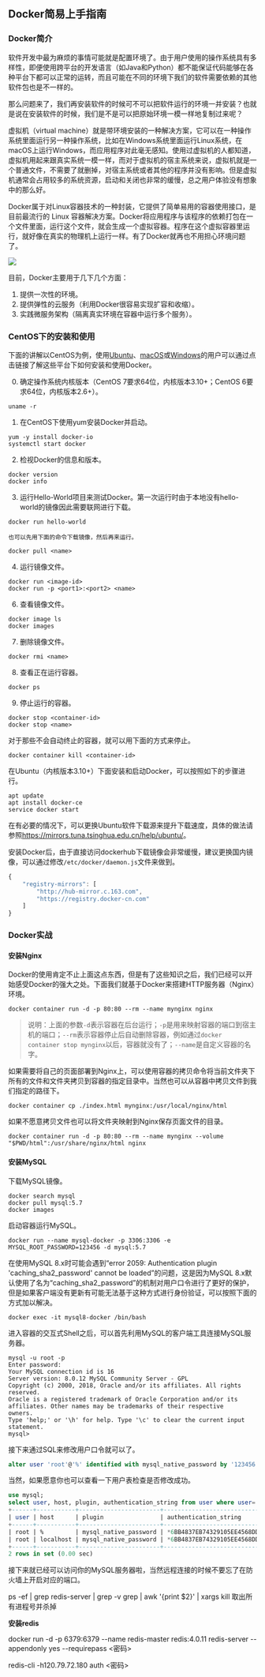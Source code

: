 ## Docker简易上手指南

### Docker简介

软件开发中最为麻烦的事情可能就是配置环境了。由于用户使用的操作系统具有多样性，即便使用跨平台的开发语言（如Java和Python）都不能保证代码能够在各种平台下都可以正常的运转，而且可能在不同的环境下我们的软件需要依赖的其他软件包也是不一样的。

那么问题来了，我们再安装软件的时候可不可以把软件运行的环境一并安装？也就是说在安装软件的时候，我们是不是可以把原始环境一模一样地复制过来呢？

虚拟机（virtual machine）就是带环境安装的一种解决方案，它可以在一种操作系统里面运行另一种操作系统，比如在Windows系统里面运行Linux系统，在macOS上运行Windows，而应用程序对此毫无感知。使用过虚拟机的人都知道，虚拟机用起来跟真实系统一模一样，而对于虚拟机的宿主系统来说，虚拟机就是一个普通文件，不需要了就删掉，对宿主系统或者其他的程序并没有影响。但是虚拟机通常会占用较多的系统资源，启动和关闭也非常的缓慢，总之用户体验没有想象中的那么好。

Docker属于对Linux容器技术的一种封装，它提供了简单易用的容器使用接口，是目前最流行的 Linux 容器解决方案。Docker将应用程序与该程序的依赖打包在一个文件里面，运行这个文件，就会生成一个虚拟容器。程序在这个虚拟容器里运行，就好像在真实的物理机上运行一样。有了Docker就再也不用担心环境问题了。

![](./res/docker_vs_vm.png)

目前，Docker主要用于几下几个方面：

1. 提供一次性的环境。
2. 提供弹性的云服务（利用Docker很容易实现扩容和收缩）。
3. 实践微服务架构（隔离真实环境在容器中运行多个服务）。

### CentOS下的安装和使用

下面的讲解以CentOS为例，使用[Ubuntu](https://docs.docker.com/install/linux/docker-ce/ubuntu/)、[macOS](https://docs.docker.com/docker-for-mac/install/)或[Windows](https://docs.docker.com/docker-for-windows/install/)的用户可以通过点击链接了解这些平台下如何安装和使用Docker。

0. 确定操作系统内核版本（CentOS 7要求64位，内核版本3.10+；CentOS 6要求64位，内核版本2.6+）。

```Shell
uname -r
```

1. 在CentOS下使用yum安装Docker并启动。

```Shell
yum -y install docker-io
systemctl start docker
```

2. 检视Docker的信息和版本。

```Shell
docker version
docker info
```

3. 运行Hello-World项目来测试Docker。第一次运行时由于本地没有hello-world的镜像因此需要联网进行下载。

```Shell
docker run hello-world
```

	也可以先用下面的命令下载镜像，然后再来运行。

 ```Shell
docker pull <name>
 ```

4. 运行镜像文件。

```Shell
docker run <image-id>
docker run -p <port1>:<port2> <name>
```

6. 查看镜像文件。

```Shell
docker image ls
docker images
```

7. 删除镜像文件。

```Shell
docker rmi <name>
```

8. 查看正在运行容器。

```Shell
docker ps
```

9. 停止运行的容器。

```Shell
docker stop <container-id>
docker stop <name>
```

对于那些不会自动终止的容器，就可以用下面的方式来停止。

```Shell
docker container kill <container-id>
```

在Ubuntu（内核版本3.10+）下面安装和启动Docker，可以按照如下的步骤进行。

```Shell
apt update
apt install docker-ce
service docker start
```

在有必要的情况下，可以更换Ubuntu软件下载源来提升下载速度，具体的做法请参照<https://mirrors.tuna.tsinghua.edu.cn/help/ubuntu/>。

安装Docker后，由于直接访问dockerhub下载镜像会非常缓慢，建议更换国内镜像，可以通过修改`/etc/docker/daemon.js`文件来做到。

```JavaScript
{
	"registry-mirrors": [
        "http://hub-mirror.c.163.com",
        "https://registry.docker-cn.com"
    ]
}
```

### Docker实战

#### 安装Nginx

Docker的使用肯定不止上面这点东西，但是有了这些知识之后，我们已经可以开始感受Docker的强大之处。下面我们就基于Docker来搭建HTTP服务器（Nginx）环境。

```Shell
docker container run -d -p 80:80 --rm --name mynginx nginx
```

> 说明：上面的参数`-d`表示容器在后台运行；`-p`是用来映射容器的端口到宿主机的端口；`--rm`表示容器停止后自动删除容器，例如通过`docker container stop mynginx`以后，容器就没有了；`--name`是自定义容器的名字。

如果需要将自己的页面部署到Nginx上，可以使用容器的拷贝命令将当前文件夹下所有的文件和文件夹拷贝到容器的指定目录中。当然也可以从容器中拷贝文件到我们指定的路径下。

```Shell
docker container cp ./index.html mynginx:/usr/local/nginx/html
```

如果不愿意拷贝文件也可以将文件夹映射到Nginx保存页面文件的目录。

```Shell
docker container run -d -p 80:80 --rm --name mynginx --volume "$PWD/html":/usr/share/nginx/html nginx
```

#### 安装MySQL

下载MySQL镜像。

```Shell
docker search mysql
docker pull mysql:5.7
docker images
```

启动容器运行MySQL。

```Shell
docker run --name mysql-docker -p 3306:3306 -e MYSQL_ROOT_PASSWORD=123456 -d mysql:5.7
```

在使用MySQL 8.x时可能会遇到“error 2059: Authentication plugin 'caching_sha2_password' cannot be loaded”的问题，这是因为MySQL 8.x默认使用了名为“caching_sha2_password”的机制对用户口令进行了更好的保护，但是如果客户端没有更新有可能无法基于这种方式进行身份验证，可以按照下面的方式加以解决。

```Shell
docker exec -it mysql8-docker /bin/bash
```

进入容器的交互式Shell之后，可以首先利用MySQL的客户端工具连接MySQL服务器。

```Shell
mysql -u root -p
Enter password:
Your MySQL connection id is 16
Server version: 8.0.12 MySQL Community Server - GPL
Copyright (c) 2000, 2018, Oracle and/or its affiliates. All rights reserved.
Oracle is a registered trademark of Oracle Corporation and/or its
affiliates. Other names may be trademarks of their respective
owners.
Type 'help;' or '\h' for help. Type '\c' to clear the current input statement.
mysql>
```

接下来通过SQL来修改用户口令就可以了。

```SQL
alter user 'root'@'%' identified with mysql_native_password by '123456' password expire never;
```

当然，如果愿意你也可以查看一下用户表检查是否修改成功。

```SQL
use mysql;
select user, host, plugin, authentication_string from user where user='root';
+------+-----------+-----------------------+-------------------------------------------+
| user | host      | plugin                | authentication_string                     |
+------+-----------+-----------------------+-------------------------------------------+
| root | %         | mysql_native_password | *6BB4837EB74329105EE4568DDA7DC67ED2CA2AD9 |
| root | localhost | mysql_native_password | *6BB4837EB74329105EE4568DDA7DC67ED2CA2AD9 |
+------+-----------+-----------------------+-------------------------------------------+
2 rows in set (0.00 sec)
```

接下来就已经可以访问你的MySQL服务器啦，当然远程连接的时候不要忘了在防火墙上开启对应的端口。

ps -ef  | grep redis-server | grep -v grep | awk '{print $2}' | xargs kill 	取出所有进程号并杀掉

**安装redis**

docker run -d -p 6379:6379 --name redis-master redis:4.0.11 redis-server --appendonly yes --requirepass <密码>

redis-cli -h120.79.72.180
auth <密码>

